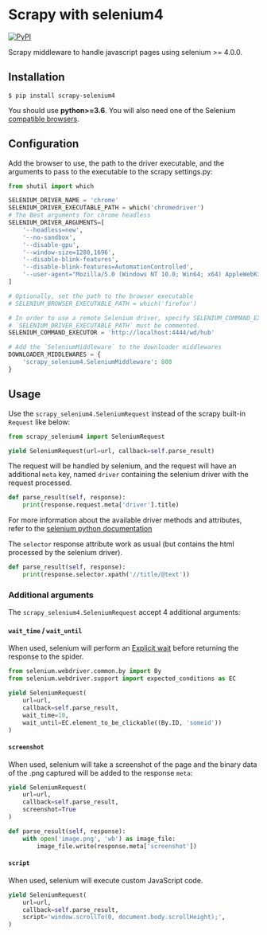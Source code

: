 # Scrapy with selenium4
[![PyPI](https://img.shields.io/pypi/v/scrapy-selenium4.svg)](https://pypi.python.org/pypi/scrapy-selenium4)

Scrapy middleware to handle javascript pages using selenium >= 4.0.0.

## Installation
```
$ pip install scrapy-selenium4
```
You should use **python>=3.6**. 
You will also need one of the Selenium [compatible browsers](http://www.seleniumhq.org/about/platforms.jsp).

## Configuration
Add the browser to use, the path to the driver executable, and the arguments to pass to the executable to the scrapy settings.py:
```python
from shutil import which

SELENIUM_DRIVER_NAME = 'chrome'
SELENIUM_DRIVER_EXECUTABLE_PATH = which('chromedriver')
# The Best arguments for chrome headless
SELENIUM_DRIVER_ARGUMENTS=[
    '--headless=new',
    '--no-sandbox',
    '--disable-gpu',
    '--window-size=1280,1696',
    '--disable-blink-features',
    '--disable-blink-features=AutomationControlled',
    '--user-agent="Mozilla/5.0 (Windows NT 10.0; Win64; x64) AppleWebKit/537.36 (KHTML, like Gecko) Chrome/91.0.4472.124 Safari/537.36"',
]

# Optionally, set the path to the browser executable
# SELENIUM_BROWSER_EXECUTABLE_PATH = which('firefox')

# In order to use a remote Selenium driver, specify SELENIUM_COMMAND_EXECUTOR instead of SELENIUM_DRIVER_EXECUTABLE_PATH.
# `SELENIUM_DRIVER_EXECUTABLE_PATH` must be commented.
SELENIUM_COMMAND_EXECUTOR = 'http://localhost:4444/wd/hub'

# Add the `SeleniumMiddleware` to the downloader middlewares
DOWNLOADER_MIDDLEWARES = {
    'scrapy_selenium4.SeleniumMiddleware': 800
}
```
## Usage
Use the `scrapy_selenium4.SeleniumRequest` instead of the scrapy built-in `Request` like below:
```python
from scrapy_selenium4 import SeleniumRequest

yield SeleniumRequest(url=url, callback=self.parse_result)
```
The request will be handled by selenium, and the request will have an additional `meta` key, named `driver` containing the selenium driver with the request processed.
```python
def parse_result(self, response):
    print(response.request.meta['driver'].title)
```
For more information about the available driver methods and attributes, refer to the [selenium python documentation](http://selenium-python.readthedocs.io/api.html#module-selenium.webdriver.remote.webdriver)

The `selector` response attribute work as usual (but contains the html processed by the selenium driver).
```python
def parse_result(self, response):
    print(response.selector.xpath('//title/@text'))
```

### Additional arguments
The `scrapy_selenium4.SeleniumRequest` accept 4 additional arguments:

#### `wait_time` / `wait_until`

When used, selenium will perform an [Explicit wait](http://selenium-python.readthedocs.io/waits.html#explicit-waits) before returning the response to the spider.
```python
from selenium.webdriver.common.by import By
from selenium.webdriver.support import expected_conditions as EC

yield SeleniumRequest(
    url=url,
    callback=self.parse_result,
    wait_time=10,
    wait_until=EC.element_to_be_clickable((By.ID, 'someid'))
)
```

#### `screenshot`
When used, selenium will take a screenshot of the page and the binary data of the .png captured will be added to the response `meta`:
```python
yield SeleniumRequest(
    url=url,
    callback=self.parse_result,
    screenshot=True
)

def parse_result(self, response):
    with open('image.png', 'wb') as image_file:
        image_file.write(response.meta['screenshot'])
```

#### `script`
When used, selenium will execute custom JavaScript code.
```python
yield SeleniumRequest(
    url=url,
    callback=self.parse_result,
    script='window.scrollTo(0, document.body.scrollHeight);',
)
```
